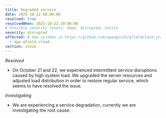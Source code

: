 ```yaml
---
title: Degraded service
date: 2025-10-22 08:00:00
resolved: true
resolvedWhen: 2025-10-22 20:00:00
# Possible severity levels: down, disrupted, notice
severity: disrupted
affected: # See systems in https://github.com/opengisch/qfieldcloud-status/blob/master/config.yml
  - app.qfield.cloud
section: issue
---
```


*Resolved*
- On October 21 and 22, we experienced intermittent service disruptions caused by high system load.
We upgraded the server resources and adjusted load distribution in order to restore regular service, which seems to have resolved the issue.

*Investigating*
- We are experiencing a service degradation, currently we are investigating the root cause.
